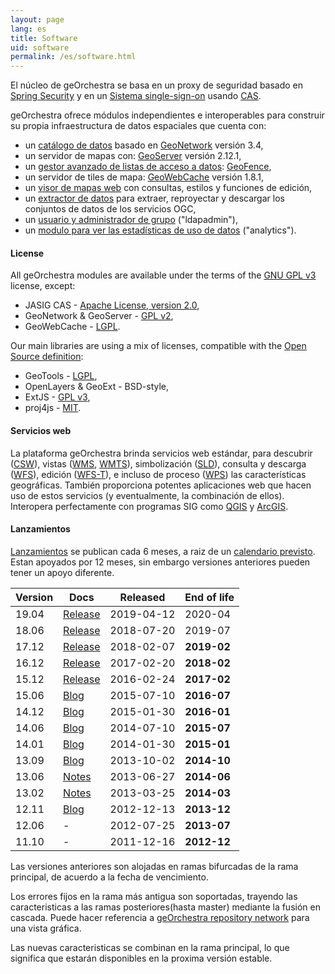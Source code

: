 ```yaml
---
layout: page
lang: es
title: Software
uid: software
permalink: /es/software.html
---
```


El núcleo de geOrchestra se basa en un proxy de seguridad basado en [Spring Security](http://projects.spring.io/spring-security/) y en un [Sistema single-sign-on](http://en.wikipedia.org/wiki/Single_sign-on) usando [CAS](http://www.jasig.org/cas).

geOrchestra ofrece módulos independientes e interoperables para construir su propia infraestructura de datos espaciales que cuenta con:

 * un [catálogo de datos](https://github.com/georchestra/geonetwork/) basado en [GeoNetwork](http://geonetwork-opensource.org/) versión 3.4,
 * un servidor de mapas con: [GeoServer](http://geoserver.org/) versión 2.12.1,
 * un [gestor avanzado de listas de acceso a datos](https://github.com/georchestra/geofence/blob/georchestra/georchestra.md): [GeoFence](https://github.com/geoserver/geofence),
 * un servidor de tiles de mapa: [GeoWebCache](http://geowebcache.org/) versión 1.8.1,
 * un [visor de mapas web](https://github.com/georchestra/georchestra/blob/master/mapfishapp/README.md) con consultas, estilos y funciones de edición,
 * un [extractor de datos](https://github.com/georchestra/georchestra/blob/master/extractorapp/README.md) para extraer, reproyectar y descargar los conjuntos de datos de los servicios OGC,
 * un [usuario y administrador de grupo](https://github.com/georchestra/georchestra/blob/master/console/README.md) ("ldapadmin"),
 * un [modulo para ver las estadísticas de uso de datos](https://github.com/georchestra/georchestra/blob/master/analytics/README.md) ("analytics").

#### License

All geOrchestra modules are available under the terms of the [GNU GPL v3](https://github.com/georchestra/georchestra/blob/master/LICENSE.txt) license, except:

 * JASIG CAS - [Apache License, version 2.0](https://github.com/Jasig/cas/blob/master/LICENSE),
 * GeoNetwork & GeoServer - [GPL v2](http://www.gnu.org/licenses/gpl-2.0.html),
 * GeoWebCache - [LGPL](http://www.gnu.org/licenses/lgpl.html).

Our main libraries are using a mix of licenses, compatible with the [Open Source definition](http://opensource.org/osd):

 * GeoTools - [LGPL](http://www.gnu.org/licenses/lgpl.html),
 * OpenLayers & GeoExt - BSD-style,
 * ExtJS - [GPL v3](https://github.com/probonogeek/extjs/blob/3.x/license.txt),
 * proj4js - [MIT](https://github.com/proj4js/proj4js/blob/master/LICENSE.md).

#### Servicios web

La plataforma geOrchestra brinda servicios web estándar, para descubrir ([CSW](http://www.opengeospatial.org/standards/cat)), vistas ([WMS](http://www.opengeospatial.org/standards/wms), [WMTS](http://www.opengeospatial.org/standards/wmts)), simbolización ([SLD](http://www.opengeospatial.org/standards/sld)), consulta y descarga ([WFS](http://www.opengeospatial.org/standards/wfs)), edición ([WFS-T](http://www.opengeospatial.org/standards/wfs)), e incluso de proceso ([WPS](http://www.opengeospatial.org/standards/wps)) las características geográficas. También proporciona potentes aplicaciones web que hacen uso de estos servicios (y eventualmente, la combinación de ellos). Interopera perfectamente con programas SIG como [QGIS](http://www.qgis.org/) y [ArcGIS](http://www.arcgis.com/).

#### Lanzamientos

[Lanzamientos](https://github.com/georchestra/georchestra/releases) se publican cada 6 meses, a raiz de un [calendario previsto](https://github.com/georchestra/georchestra/milestones).
Estan apoyados por 12 meses, sin embargo versiones anteriores pueden tener un apoyo diferente.

Version       | Docs                                                                                          | Released      | End of life
------------- | ----------------------------------------------------------------------------------------------|---------------|-------------
19.04         | [Release](https://github.com/georchestra/georchestra/releases/tag/v19.04)                     | 2019-04-12    | 2020-04
18.06         | [Release](https://github.com/georchestra/georchestra/releases/tag/v18.06)                     | 2018-07-20    | 2019-07
17.12         | [Release](https://github.com/georchestra/georchestra/releases/tag/v17.12)                     | 2018-02-07    | **2019-02**
16.12         | [Release](https://github.com/georchestra/georchestra/releases/tag/v16.12)                     | 2017-02-20    | **2018-02**
15.12         | [Release](https://github.com/georchestra/georchestra/releases/tag/v15.12)                     | 2016-02-24    | **2017-02**
15.06         | [Blog](/blog/2015/07/13/georchestra-15.06-es/)                                                | 2015-07-10    | **2016-07**
14.12         | [Blog](/blog/2015/01/30/georchestra-14.12-esta-disponible/)                                   | 2015-01-30    | **2016-01**
14.06         | [Blog](/blog/2014/07/10/version-14.06-es/)                                                    | 2014-07-10    | **2015-07**
14.01         | [Blog](/blog/2014/02/03/release-14.01/)                                                       | 2014-01-30    | **2015-01**
13.09         | [Blog](/blog/2013/10/02/georchestra-13.09/)                                                   | 2013-10-02    | **2014-10**
13.06         | [Notes](https://github.com/georchestra/georchestra/) | 2013-06-27    | **2014-06**
13.02         | [Notes](https://github.com/georchestra/georchestra/) | 2013-03-25    | **2014-03**
12.11         | [Blog](/blog/2012/12/16/georchestra-12.11-bolivia/)                                           | 2012-12-13    | **2013-12**
12.06         | -                                                                                             | 2012-07-25    | **2013-07**
11.10         | -                                                                                             | 2011-12-16    | **2012-12**

Las versiones anteriores son alojadas en ramas bifurcadas de la rama principal, de acuerdo a la fecha de vencimiento.

Los errores fijos en la rama más antigua son soportadas, trayendo las caracteristicas a las ramas posteriores(hasta master) mediante la fusión en cascada. Puede hacer referencia a [geOrchestra repository network](https://github.com/georchestra/georchestra/network) para una vista gráfica.

Las nuevas caracteristicas se combinan en la rama principal, lo que significa que estarán disponibles en la proxima versión estable.
